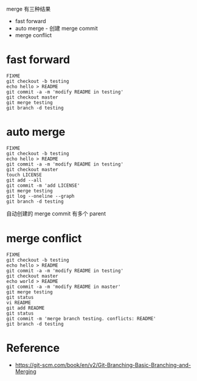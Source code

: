 merge 有三种结果

- fast forward
- auto merge - 创建 merge commit
- merge conflict


# fast forward

    FIXME
    git checkout -b testing
    echo hello > README
    git commit -a -m 'modify README in testing'
    git checkout master
    git merge testing
    git branch -d testing


# auto merge

    FIXME
    git checkout -b testing
    echo hello > README
    git commit -a -m 'modify README in testing'
    git checkout master
    touch LICENSE
    git add --all
    git commit -m 'add LICENSE'
    git merge testing
    git log --oneline --graph
    git branch -d testing


自动创建的 merge commit 有多个 parent


# merge conflict

    FIXME
    git checkout -b testing
    echo hello > README
    git commit -a -m 'modify README in testing'
    git checkout master
    echo world > README
    git commit -a -m 'modify README in master'
    git merge testing
    git status
    vi README
    git add README
    git status
    git commit -m 'merge branch testing. conflicts: README'
    git branch -d testing


# Reference
- https://git-scm.com/book/en/v2/Git-Branching-Basic-Branching-and-Merging